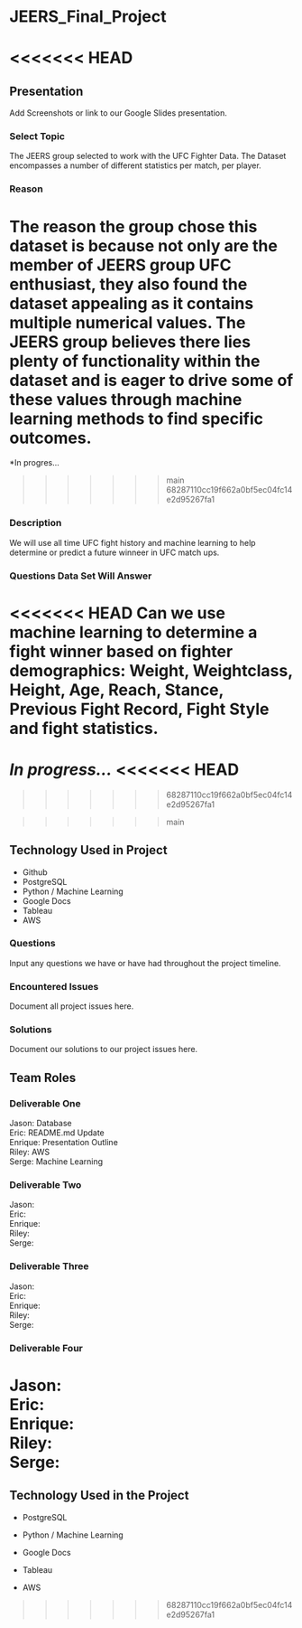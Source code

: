 # JEERS_Final_Project

<<<<<<< HEAD
=======
## Presentation
Add Screenshots or link to our Google Slides presentation.

### Select Topic
The JEERS group selected to work with the UFC Fighter Data. The Dataset encompasses a number of different statistics per match, per player.

### Reason
The reason the group chose this dataset is because not only are the member of JEERS group UFC enthusiast, they also found the dataset appealing as it contains multiple numerical values. The JEERS group believes there lies plenty of functionality within the dataset and is eager to drive some of these values through machine learning methods to find specific outcomes.
=======
*In progres...
>>>>>>> main
>>>>>>> 68287110cc19f662a0bf5ec04fc14e2d95267fa1
 
### Description
We will use all time UFC fight history and machine learning to help determine or predict a future winneer in UFC match ups.

### Questions Data Set Will Answer
<<<<<<< HEAD
Can we use machine learning to determine a fight winner based on fighter demographics: Weight, Weightclass, Height, Age, Reach, Stance, Previous Fight Record, Fight Style and fight statistics.
=======
*In progress...*
<<<<<<< HEAD
=======

>>>>>>> 68287110cc19f662a0bf5ec04fc14e2d95267fa1

>>>>>>> main

<!---
<<<<<<< HEAD

=======
## Test 123
<<<<<<< HEAD
>>>>>>> eb3ead8986dba9ee4d7e1ca00b50d58a62298a46
=======

Let Serge do some updates too
>>>>>>> 289a9cf85d7fb784dbbf0b7302e88601083d7f5d
<<<<<<< HEAD
-->

## Technology Used in Project
- Github
- PostgreSQL
- Python / Machine Learning
- Google Docs
- Tableau
- AWS

### Questions
Input any questions we have or have had throughout the project timeline.

### Encountered Issues
Document all project issues here.

### Solutions
Document our solutions to our project issues here.

## Team Roles

### Deliverable One
Jason: Database  
Eric: README.md Update  
Enrique: Presentation Outline  
Riley: AWS  
Serge: Machine Learning  

### Deliverable Two
Jason:  
Eric:  
Enrique:  
Riley:  
Serge:  

### Deliverable Three
Jason:  
Eric:  
Enrique:  
Riley:  
Serge:  

### Deliverable Four
Jason:  
Eric:  
Enrique:  
Riley:  
Serge:  
=======

## Technology Used in the Project

- PostgreSQL

- Python / Machine Learning

- Google Docs

- Tableau

- AWS
>>>>>>> 68287110cc19f662a0bf5ec04fc14e2d95267fa1
